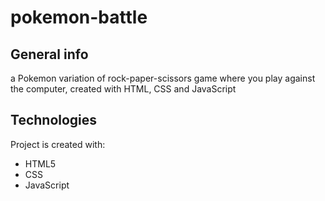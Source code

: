 # pokemon-battle

## General info
a Pokemon variation of rock-paper-scissors game where you play against the computer, created with HTML, CSS and JavaScript

## Technologies
Project is created with:
* HTML5
* CSS
* JavaScript
